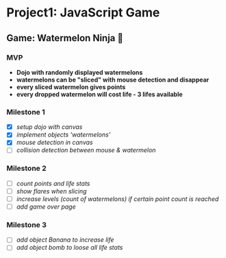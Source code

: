 # Project1: JavaScript Game

## Game: Watermelon Ninja :watermelon:

### MVP
- **Dojo with randomly displayed watermelons**
- **watermelons can be "sliced" with mouse detection and disappear**
- **every sliced watermelon gives points**
- **every dropped watermelon will cost life - 3 lifes available**

### Milestone 1
- [x] *setup dojo with canvas*
- [x] *implement objects 'watermelons'*
- [x] *mouse detection in canvas*
- [ ] *collision detection between mouse & watermelon*

### Milestone 2
- [ ] *count points and life stats*
- [ ] *show flares when slicing*
- [ ] *increase levels (count of watermelons) if certain point count is reached*
- [ ] *add game over page*

### Milestone 3
- [ ] *add object Banana to increase life*
- [ ] *add object bomb to loose all life stats*